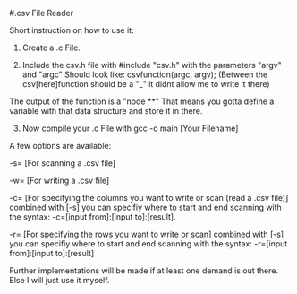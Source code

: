 #.csv File Reader

Short instruction on how to use it:

1. Create a .c File.

2. Include the csv.h file with #include "csv.h" with the parameters "argv" and "argc" Should look like: csvfunction(argc, argv); (Between the csv[here]function should be a "_" it didnt allow me to write it there)

The output of the function is a "node **" That means you gotta define a variable with that data structure and store it in there. 

3. Now compile your .c File with gcc -o main [Your Filename]

A few options are available:

-s= [For scanning a .csv file]

-w= [For writing a .csv file]

-c= [For specifying the columns you want to write or scan (read a .csv file)]
combined with [-s] you can specifiy where to start and end scanning with the syntax: -c=[input from]:[input to]:[result].

-r= [For specifying the rows you want to write or scan]
combined with [-s] you can specifiy where to start and end scanning with the syntax: -r=[input from]:[input to]:[result]

Further implementations will be made if at least one demand is out there. Else I will just use it myself.

